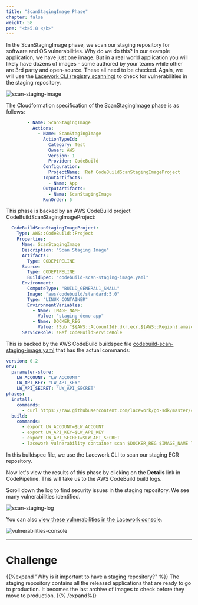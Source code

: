 ```yaml
---
title: "ScanStagingImage Phase"
chapter: false
weight: 58
pre: "<b>5.8 </b>"
---
```


In the ScanStagingImage phase, we scan our staging repository for software and OS vulnerabilities. Why do we do this? In our example application,
we have just one image. But in a real world application you will likely have dozens of images - some authored by your teams while other are 3rd party and 
open-source. These all need to be checked. Again, we will use the [Lacework CLI (registry scanning)](https://docs.lacework.com/console/different-types-of-scanning#public-registry-scanning) to check for vulnerabilities in the staging repository.

![scan-staging-image](/images/scan-staging-image.png)

The Cloudformation specification of the ScanStagingImage phase is as follows:
```yaml
        - Name: ScanStagingImage
          Actions:
            - Name: ScanStagingImage
              ActionTypeId:
                Category: Test
                Owner: AWS
                Version: 1
                Provider: CodeBuild
              Configuration:
                ProjectName: !Ref CodeBuildScanStagingImageProject
              InputArtifacts:
                - Name: App
              OutputArtifacts:
                - Name: ScanStagingImage
              RunOrder: 5
```

This phase is backed by an AWS CodeBuild project CodeBuildScanStagingImageProject:

```yaml
  CodeBuildScanStagingImageProject:
    Type: AWS::CodeBuild::Project
    Properties:
      Name: ScanStagingImage
      Description: "Scan Staging Image"
      Artifacts:
        Type: CODEPIPELINE
      Source:
        Type: CODEPIPELINE
        BuildSpec: "codebuild-scan-staging-image.yaml"
      Environment:
        ComputeType: "BUILD_GENERAL1_SMALL"
        Image: "aws/codebuild/standard:5.0"
        Type: "LINUX_CONTAINER"
        EnvironmentVariables:
          - Name: IMAGE_NAME
            Value: "staging-demo-app"
          - Name: DOCKER_REG
            Value: !Sub "${AWS::AccountId}.dkr.ecr.${AWS::Region}.amazonaws.com"
      ServiceRole: !Ref CodeBuildServiceRole
```

This is backed by the AWS CodeBuild buildspec file [codebuild-scan-staging-image.yaml](https://github.com/lacework-alliances/aws-immersion-day-code/blob/master/app/codebuild-scan-staging-image.yaml) that has the actual commands:

```yaml
version: 0.2
env:
  parameter-store:
    LW_ACCOUNT: "LW_ACCOUNT"
    LW_API_KEY: "LW_API_KEY"
    LW_API_SECRET: "LW_API_SECRET"
phases:
  install:
    commands:
      - curl https://raw.githubusercontent.com/lacework/go-sdk/master/cli/install.sh | bash
  build:
    commands:
      - export LW_ACCOUNT=$LW_ACCOUNT
      - export LW_API_KEY=$LW_API_KEY
      - export LW_API_SECRET=$LW_API_SECRET
      - lacework vulnerability container scan $DOCKER_REG $IMAGE_NAME latest --poll --fail_on_severity critical || true
```

In this buildspec file, we use the Lacework CLI to scan our staging ECR repository.

Now let's view the results of this phase by clicking on the **Details** link in CodePipeline. This will take us to the AWS CodeBuild build logs.

Scroll down the log to find security issues in the staging repository. We see many vulnerabilities identified.

![scan-staging-log](/images/scan-staging-log.png)

You can also [view these vulnerabilities in the Lacework console](https://laceworkshop.lacework.net/ui/investigation/container/VulnerabilityDashboard).

![vulnerabilities-console](/images/vulnerabilities-console.png)

***
# Challenge
{{%expand "Why is it important to have a staging repository?" %}} The staging repository contains all the released applications that are ready to go to production. It becomes the last archive of images to check before they move to production. {{% /expand%}}

